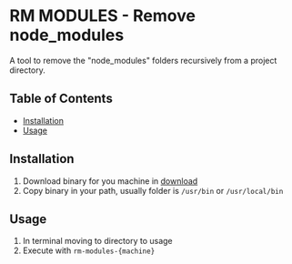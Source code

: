 # RM MODULES - Remove node_modules

A tool to remove the "node_modules" folders recursively from a project directory.

## Table of Contents

- [Installation](#installation)
- [Usage](#usage)

## Installation

1. Download binary for you machine in [download](https://github.com/DarkMalk/rm-modules/releases/tag/v1.0.0)
2. Copy binary in your path, usually folder is `/usr/bin` or `/usr/local/bin`

## Usage

1. In terminal moving to directory to usage
2. Execute with `rm-modules-{machine}`
